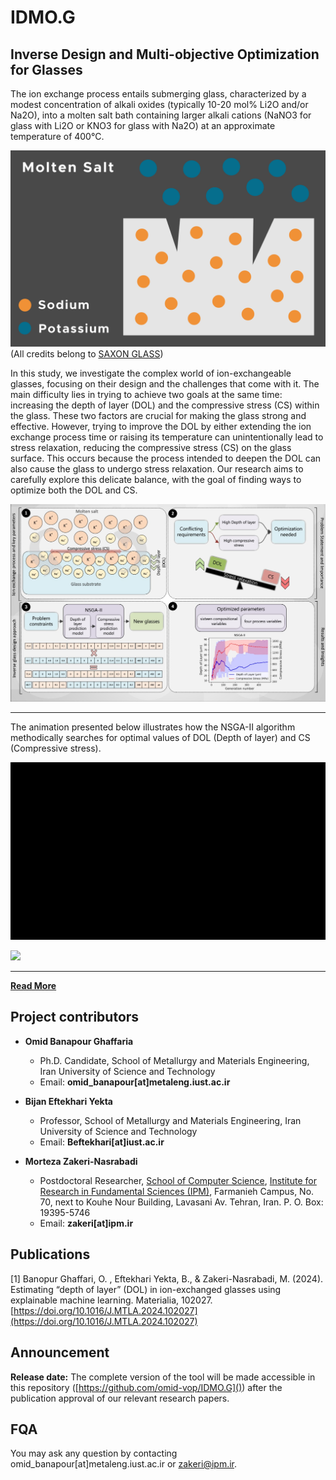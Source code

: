 # IDMO.G

## Inverse Design and Multi-objective Optimization for Glasses


The ion exchange process entails submerging glass, characterized by a modest concentration of alkali oxides (typically 10-20 mol% Li2O and/or Na2O), into a molten salt bath containing larger alkali cations (NaNO3 for glass with Li2O or KNO3 for glass with Na2O) at an approximate temperature of 400°C. 

![](../img/ion-exchange.gif)
(All credits belong to [SAXON GLASS](https://saxonglass.com/))

In this study, we investigate the complex world of ion-exchangeable glasses, focusing on their design and the challenges that come with it. 
The main difficulty lies in trying to achieve two goals at the same time: increasing the depth of layer (DOL) and the compressive stress (CS)
within the glass. These two factors are crucial for making the glass strong and effective. However, trying to improve the DOL by either extending
the ion exchange process time or raising its temperature can unintentionally lead to stress relaxation, reducing the compressive stress (CS) on the
glass surface. This occurs because the process intended to deepen the DOL can also cause the glass to undergo stress relaxation.
Our research aims to carefully explore this delicate balance, with the goal of finding ways to optimize both the DOL and CS. 

![](../img/graphical_abstract_v3.jpg)

---

The animation presented below illustrates how the NSGA-II algorithm methodically searches for optimal values of DOL (Depth of layer) and CS (Compressive stress). 

![](../img/intro_for_GA.gif)



![](../img/graphical_abstract.jpg)


----

**[Read More](http://webpages.iust.ac.ir/omid_banapour/EF-IE.html)**



## Project contributors
* **Omid Banapour Ghaffaria** 
  * Ph.D. Candidate, School of Metallurgy and Materials Engineering, Iran University of Science and Technology
  * Email: **omid_banapour[at]metaleng.iust.ac.ir** 

* **Bijan Eftekhari Yekta** 
  * Professor, School of Metallurgy and Materials Engineering, Iran University of Science and Technology
  * Email: **Beftekhari[at]iust.ac.ir**

* **Morteza Zakeri-Nasrabadi** 
  * Postdoctoral Researcher, [School of Computer Science](https://cs.ipm.ir/), [Institute for Research in Fundamental Sciences (IPM)](https://ipm.ac.ir/),  Farmanieh Campus, No. 70, next to Kouhe Nour Building, Lavasani Av. Tehran, Iran. P. O. Box: 19395-5746 
  * Email: **zakeri[at]ipm.ir**


## Publications
[1] Banopur Ghaffari, O. , Eftekhari Yekta, B., & Zakeri-Nasrabadi, M. (2024). Estimating “depth of layer” (DOL) in ion-exchanged glasses using explainable machine learning. Materialia, 102027. [https://doi.org/10.1016/J.MTLA.2024.102027](https://doi.org/10.1016/J.MTLA.2024.102027)


## Announcement
**Release date:** The complete version of the tool will be made accessible in this repository ([https://github.com/omid-vop/IDMO.G]()) after the publication approval of our relevant research papers.

## FQA
You may ask any question by contacting omid_banapour[at]metaleng.iust.ac.ir or zakeri@ipm.ir.
